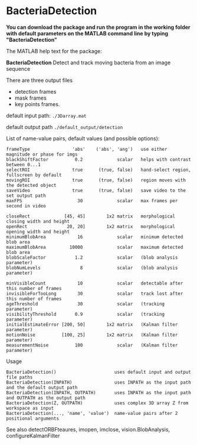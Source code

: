 # BacteriaDetection

**You can download the package and run the program in the working folder with default parameters on the MATLAB command line by typing "BacteriaDetection"**

The MATLAB help text for the package:

**BacteriaDetection**  Detect and track moving bacteria from an image
                   sequence

  There are three output files 
  - detection frames
  - mask frames
  - key points frames.

default input path: ``./3Darray.mat``
  
default output path ``./default_output/detection`` 

List of name-value pairs, default values (and possible options):

    frameType                'abs'    ('abs', 'ang')   use either magnitude or phase for imgs
    blackShiftFactor          0.2             scalar   helps with contrast between 0...1
    selectROI                true      (true, false)   hand-select region, fullscreen by default
    movingROI                true      (true, false)   region moves with the detected object
    saveVideo                true      (true, false)   save video to the set output path
    maxFPS                     30             scalar   max frames per second in video
   
    closeRect             [45, 45]        1x2 matrix   morphological closing width and height 
    openRect               20, 20]        1x2 matrix   morphological opening width and height
    minimumBlobArea            16             scalar   minimum detected blob area
    maximumBlobArea         10000             scalar   maximum detected blob area
    blobScaleFactor           1.2             scalar   (blob analysis parameter)
    blobNumLevels               8             scalar   (blob analysis parameter)
  
    minVisibleCount            10             scalar   detectable after this number of frames     
    invisibleForTooLong        30             scalar   track lost after this number of frames
    ageThreshold               30             scalar   (tracking parameter)
    visibilityThreshold       0.9             scalar   (tracking parameter)
    initialEstimateError [200, 50]        1x2 matrix   (Kalman filter parameter)
    motionNoise          [100, 25]        1x2 matrix   (Kalman filter parameter)
    measurementNoise          100             scalar   (Kalman filter parameter)   

Usage

    BacteriaDetection()                      uses default input and output file paths     
    BacteriaDetection(INPATH)                uses INPATH as the input path and the default output path
    BacteriaDetection(INPATH, OUTPATH)       uses INPATH as the input path and OUTPATH as the output path
    BacteriaDetection(Z, OUTPATH)            uses complex 3D array Z from workspace as input
    BacteriaDetection(..., 'name', 'value')  name-value pairs after 2 positional arguments

See also detectORBFteaures, imopen, imclose, vision.BlobAnalysis, configureKalmanFilter
